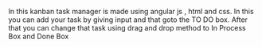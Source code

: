 In this kanban task manager is made using angular js , html and css.
In this you can add your task by giving input and that goto the TO DO box.
After that you can change that task using drag and drop method to In Process Box and Done Box
